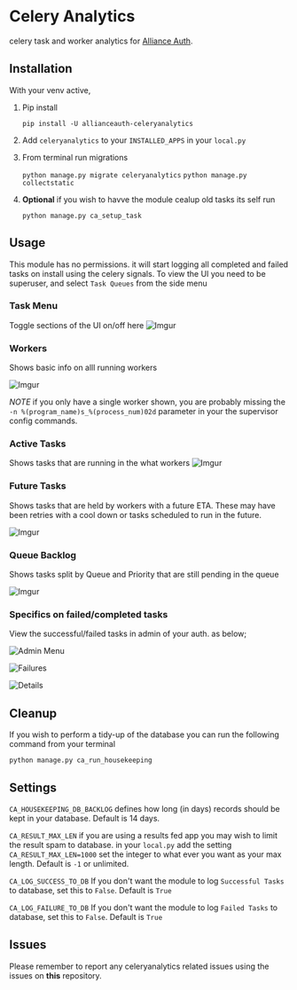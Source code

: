 # Celery Analytics

celery task and worker analytics for [Alliance Auth](https://gitlab.com/allianceauth/allianceauth).

## Installation

With your venv active,

1. Pip install

      `pip install -U allianceauth-celeryanalytics`

2. Add `celeryanalytics` to your `INSTALLED_APPS` in your `local.py`

3. From terminal run migrations

    `python manage.py migrate celeryanalytics`
    `python manage.py collectstatic`

4. **Optional** if you wish to havve the module cealup old tasks its self run

    `python manage.py ca_setup_task`

## Usage

This module has no permissions. it will start logging all completed and failed tasks on install using the celery signals. To view the UI you need to be superuser, and select `Task Queues` from the side menu

### Task Menu

Toggle sections of the UI on/off here
![Imgur](https://i.imgur.com/Zc9m0P1.png)

### Workers

Shows basic info on alll running workers

![Imgur](https://i.imgur.com/O8j4uMw.png)

*NOTE* if you only have a single worker shown, you are probably missing the `-n %(program_name)s_%(process_num)02d` parameter in your the supervisor config commands.

### Active Tasks

Shows tasks that are running in the what workers
![Imgur](https://i.imgur.com/ERE38gE.png)

### Future Tasks

Shows tasks that are held by workers with a future ETA. These may have been retries with a cool down or tasks scheduled to run in the future.

![Imgur](https://i.imgur.com/wPeuTJ7.png)

### Queue Backlog

Shows tasks split by Queue and Priority that are still pending in the queue

![Imgur](https://i.imgur.com/rNxP74P.png)

### Specifics on failed/completed tasks

View the successful/failed tasks in admin of your auth. as below;

![Admin Menu](https://i.imgur.com/g36hJyu.png "Admin Menu")

![Failures](https://i.imgur.com/mTD224f.png "Failures")

![Details](https://i.imgur.com/ang9wXB.png "Details")

## Cleanup

If you wish to perform a tidy-up of the database you can run the following command from your terminal

`python manage.py ca_run_housekeeping`

## Settings

`CA_HOUSEKEEPING_DB_BACKLOG` defines how long (in days) records should be kept in
your database. Default is 14 days.

`CA_RESULT_MAX_LEN` if you are using a results fed app you may wish to limit the result spam to database.
in your `local.py` add the setting `CA_RESULT_MAX_LEN=1000` set the integer to what ever you want as your max length. Default is `-1` or unlimited.

`CA_LOG_SUCCESS_TO_DB` If you don't want the module to log `Successful Tasks` to database, set this to `False`. Default is `True`

`CA_LOG_FAILURE_TO_DB` If you don't want the module to log `Failed Tasks` to database, set this to `False`. Default is `True`

## Issues

Please remember to report any celeryanalytics related issues using the issues on **this** repository.

